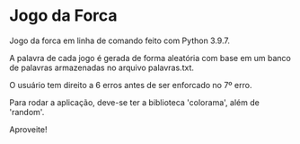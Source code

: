 # Jogo da Forca

Jogo da forca em linha de comando feito com Python 3.9.7.

A palavra de cada jogo é gerada de forma aleatória com base em um banco de palavras armazenadas no arquivo palavras.txt.

O usuário tem direito a 6 erros antes de ser enforcado no 7º erro.

Para rodar a aplicação, deve-se ter a biblioteca 'colorama', além de 'random'.

Aproveite!
